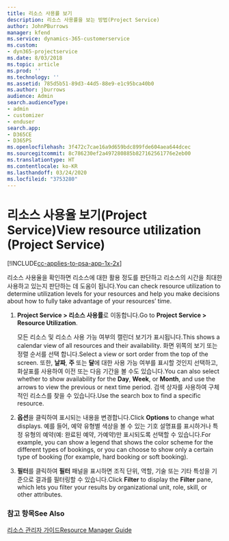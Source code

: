 ```yaml
---
title: 리소스 사용률 보기
description: 리소스 사용률을 보는 방법(Project Service)
author: JohnPBurrows
manager: kfend
ms.service: dynamics-365-customerservice
ms.custom:
- dyn365-projectservice
ms.date: 8/03/2018
ms.topic: article
ms.prod: ''
ms.technology: ''
ms.assetid: 785d5b51-89d3-44d5-88e9-e1c95bca40b0
ms.author: jburrows
audience: Admin
search.audienceType:
- admin
- customizer
- enduser
search.app:
- D365CE
- D365PS
ms.openlocfilehash: 3f472c7cae16a9d659bdc899fde604aea644dcec
ms.sourcegitcommit: 8c786230ef2a497280885b827162561776e2eb00
ms.translationtype: HT
ms.contentlocale: ko-KR
ms.lasthandoff: 03/24/2020
ms.locfileid: "3753280"
---
```

# <a name="view-resource-utilization-project-service"></a><span data-ttu-id="7881f-103">리소스 사용율 보기(Project Service)</span><span class="sxs-lookup"><span data-stu-id="7881f-103">View resource utilization (Project Service)</span></span>

[!INCLUDE[cc-applies-to-psa-app-1x-2x](../includes/cc-applies-to-psa-app-1x-2x.md)]

<span data-ttu-id="7881f-104">리소스 사용율을 확인하면 리소스에 대한 활용 정도를 판단하고 리소스의 시간을 최대한 사용하고 있는지 판단하는 데 도움이 됩니다.</span><span class="sxs-lookup"><span data-stu-id="7881f-104">You can check resource utilization to determine utilization levels for your resources and help you make decisions about how to fully take advantage of your resources’ time.</span></span>  
  
1. <span data-ttu-id="7881f-105">**Project Service > 리소스 사용률**로 이동합니다.</span><span class="sxs-lookup"><span data-stu-id="7881f-105">Go to **Project Service > Resource Utilization**.</span></span> 

     <span data-ttu-id="7881f-106">모든 리소스 및 리소스 사용 가능 여부의 캘린더 보기가 표시됩니다.</span><span class="sxs-lookup"><span data-stu-id="7881f-106">This shows a calendar view of all resources and their availability.</span></span> <span data-ttu-id="7881f-107">화면 위쪽의 보기 또는 정렬 순서를 선택 합니다.</span><span class="sxs-lookup"><span data-stu-id="7881f-107">Select a view or sort order from the top of the screen.</span></span> <span data-ttu-id="7881f-108">또한, **날짜**, **주** 또는 **달**에 대한 사용 가능 여부를 표시할 것인지 선택하고, 화살표를 사용하여 이전 또는 다음 기간을 볼 수도 있습니다.</span><span class="sxs-lookup"><span data-stu-id="7881f-108">You can also select whether to show availability for the **Day**, **Week**, or **Month**, and use the arrows to view the previous or next time period.</span></span> <span data-ttu-id="7881f-109">검색 상자를 사용하여 구체적인 리소스를 찾을 수 있습니다.</span><span class="sxs-lookup"><span data-stu-id="7881f-109">Use the search box to find a specific resource.</span></span>      
  
2. <span data-ttu-id="7881f-110">**옵션**을 클릭하여 표시되는 내용을 변경합니다.</span><span class="sxs-lookup"><span data-stu-id="7881f-110">Click **Options** to change what displays.</span></span> <span data-ttu-id="7881f-111">예를 들어, 예약 유형별 색상을 볼 수 있는 기호 설명표를 표시하거나 특정 유형의 예약(예: 완료된 예약, 가예약)만 표시되도록 선택할 수 있습니다.</span><span class="sxs-lookup"><span data-stu-id="7881f-111">For example, you can show a legend that shows the color scheme for the different types of bookings, or you can choose to show only a certain type of booking (for example, hard booking or soft booking).</span></span>  

3. <span data-ttu-id="7881f-112">**필터**를 클릭하여 **필터** 패널을 표시하면 조직 단위, 역할, 기술 또는 기타 특성을 기준으로 결과를 필터링할 수 있습니다.</span><span class="sxs-lookup"><span data-stu-id="7881f-112">Click **Filter** to display the **Filter** pane, which lets you filter your results by organizational unit, role, skill, or other attributes.</span></span>  
  
### <a name="see-also"></a><span data-ttu-id="7881f-113">참고 항목</span><span class="sxs-lookup"><span data-stu-id="7881f-113">See Also</span></span>  
 [<span data-ttu-id="7881f-114">리소스 관리자 가이드</span><span class="sxs-lookup"><span data-stu-id="7881f-114">Resource Manager Guide</span></span>](../project-service/resource-manager-guide.md)
